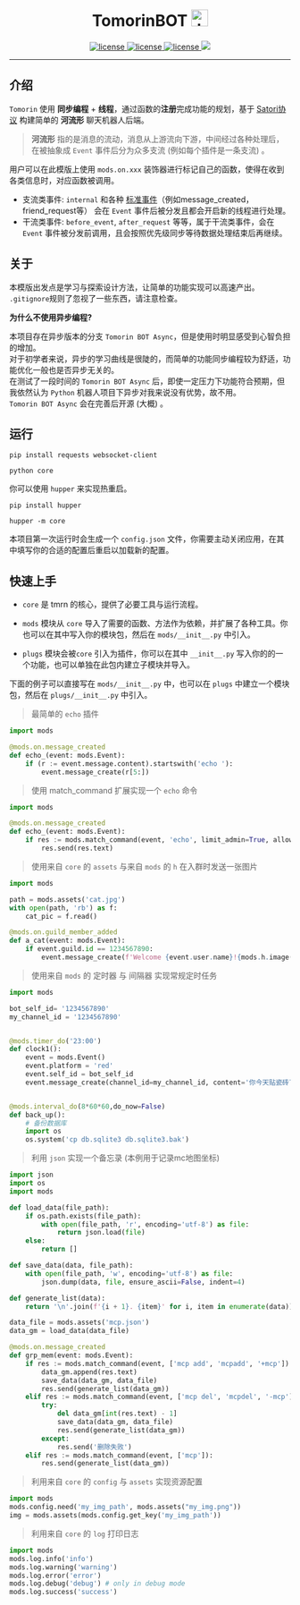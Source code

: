 

<h1 align="center"> TomorinBOT  <img src="http://q1.qlogo.cn/g?b=qq&nk=211134009&s=100" width="30" height="30" alt="tmrn"/> </h1>


<p align="center">

<a href="https://github.com/kumoSleeping/TomorinBot/blob/main/core/__init__.py">
    <img src="https://img.shields.io/badge/TomorinBOT%20v4-blue" alt="license">
  </a>

<a href="https://github.com/kumoSleeping/TomorinBot/blob/main/LICENSE">
    <img src="https://img.shields.io/github/license/kumoSleeping/TomorinBot" alt="license">
  </a>
<a href="https://www.python.org/">
    <img src="https://img.shields.io/badge/python-3.7+-blue?logo=python&logoColor=edb641" alt="license">
  </a>

  <a href="https://satori.js.org/zh-CN/">
    <img src="https://img.shields.io/badge/Satori-v1-black?style=social">
  </a>


***
## 介绍


`Tomorin` 使用 **同步编程** + **线程**，通过函数的**注册**完成功能的规划，基于 [Satori协议](https://satori.js.org/zh-CN/) 构建简单的 **河流形** 聊天机器人后端。

> **河流形** 指的是消息的流动，消息从上游流向下游，中间经过各种处理后，在被抽象成 `Event` 事件后分为众多支流 (例如每个插件是一条支流) 。

用户可以在此模版上使用 `mods.on.xxx` 装饰器进行标记自己的函数，使得在收到各类信息时，对应函数被调用。
- 支流类事件: `internal` 和各种 [标准事件](https://satori.js.org/zh-CN/resources/message.html#%E4%BA%8B%E4%BB%B6)（例如message_created，friend_request等） 会在 `Event` 事件后被分发且都会开启新的线程进行处理。   
- 干流类事件: `before_event`, `after_request` 等等，属于干流类事件，会在 `Event` 事件被分发前调用，且会按照优先级同步等待数据处理结束后再继续。

## 关于
本模版出发点是学习与探索设计方法，让简单的功能实现可以高速产出。   
`.gitignore`规则了忽视了一些东西，请注意检查。

**为什么不使用异步编程?**   

本项目存在异步版本的分支 `Tomorin BOT Async`，但是使用时明显感受到心智负担的增加。   
对于初学者来说，异步的学习曲线是很陡的，而简单的功能同步编程较为舒适，功能优化一般也是否异步无关的。  
在测试了一段时间的 `Tomorin BOT Async` 后，即使一定压力下功能符合预期，但我依然认为 `Python` 机器人项目下异步对我来说没有优势，故不用。   
`Tomorin BOT Async` 会在完善后开源 (大概) 。
## 运行

```shell
pip install requests websocket-client
```

```shell
python core
```

你可以使用 `hupper` 来实现热重启。

```shell
pip install hupper
```

```shell
hupper -m core
```

本项目第一次运行时会生成一个 `config.json` 文件，你需要主动关闭应用，在其中填写你的合适的配置后重启以加载新的配置。

## 快速上手


- `core` 是 tmrn 的核心，提供了必要工具与运行流程。

- `mods` 模块从 `core` 导入了需要的函数、方法作为依赖，并扩展了各种工具。你也可以在其中写入你的模块包，然后在 `mods/__init__.py` 中引入。    

- `plugs` 模块会被`core` 引入为插件，你可以在其中 `__init__.py` 写入你的的一个功能，也可以单独在此包内建立子模块并导入。   


下面的例子可以直接写在 `mods/__init__.py` 中，也可以在 `plugs` 中建立一个模块包，然后在 `plugs/__init__.py` 中引入。

> 最简单的 `echo` 插件
```py
import mods

@mods.on.message_created
def echo_(event: mods.Event):
    if (r := event.message.content).startswith('echo '):
        event.message_create(r[5:])
```

> 使用 match_command 扩展实现一个 `echo` 命令
```py
import mods

@mods.on.message_created
def echo_(event: mods.Event):
    if res := mods.match_command(event, 'echo', limit_admin=True, allow_gap_less=True):
        res.send(res.text)
```

>使用来自 `core` 的  `assets` 与来自 `mods` 的  `h` 在入群时发送一张图片
```py
import mods

path = mods.assets('cat.jpg')
with open(path, 'rb') as f:
    cat_pic = f.read()

@mods.on.guild_member_added
def a_cat(event: mods.Event):
    if event.guild.id == 1234567890:
        event.message_create(f'Welcome {event.user.name}!{mods.h.image(cat_pic, 'cat.jpg')}')
```

> 使用来自 `mods` 的 定时器 与 间隔器 实现常规定时任务
```py
import mods

bot_self_id= '1234567890'
my_channel_id = '1234567890'


@mods.timer_do('23:00')
def clock1():
    event = mods.Event()
    event.platform = 'red'
    event.self_id = bot_self_id
    event.message_create(channel_id=my_channel_id, content='你今天贴瓷砖了吗！')


@mods.interval_do(8*60*60,do_now=False)
def back_up():
    # 备份数据库
    import os
    os.system('cp db.sqlite3 db.sqlite3.bak')
 ```

> 利用 `json` 实现一个备忘录 (本例用于记录mc地图坐标)

```py
import json
import os
import mods

def load_data(file_path):
    if os.path.exists(file_path):
        with open(file_path, 'r', encoding='utf-8') as file:
            return json.load(file)
    else:
        return []

def save_data(data, file_path):
    with open(file_path, 'w', encoding='utf-8') as file:
        json.dump(data, file, ensure_ascii=False, indent=4)

def generate_list(data):
    return '\n'.join(f'{i + 1}. {item}' for i, item in enumerate(data))

data_file = mods.assets('mcp.json')
data_gm = load_data(data_file)

@mods.on.message_created
def grp_mem(event: mods.Event):
    if res := mods.match_command(event, ['mcp add', 'mcpadd', '+mcp']):
        data_gm.append(res.text)
        save_data(data_gm, data_file)
        res.send(generate_list(data_gm))
    elif res := mods.match_command(event, ['mcp del', 'mcpdel', '-mcp']):
        try:
            del data_gm[int(res.text) - 1]
            save_data(data_gm, data_file)
            res.send(generate_list(data_gm))
        except:
            res.send('删除失败')
    elif res := mods.match_command(event, ['mcp']):
        res.send(generate_list(data_gm))
```

> 利用来自 `core` 的 `config` 与 `assets` 实现资源配置
```py
import mods
mods.config.need('my_img_path', mods.assets("my_img.png"))
img = mods.assets(mods.config.get_key('my_img_path'))
```

> 利用来自 `core` 的 `log` 打印日志
```py   
import mods
mods.log.info('info')
mods.log.warning('warning')
mods.log.error('error')
mods.log.debug('debug') # only in debug mode
mods.log.success('success')
```


